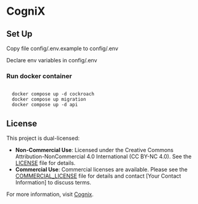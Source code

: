 # CogniX




## Set Up 
Copy file config/.env.example to config/.env

Declare env variables in config/.env
  

### Run docker container 

```azure

  docker compose up -d cockroach
  docker compose up migration     
  docker compose up -d api 
```



## License

This project is dual-licensed:

- **Non-Commercial Use**: Licensed under the Creative Commons Attribution-NonCommercial 4.0 International (CC BY-NC 4.0). See the [LICENSE](license) file for details.
- **Commercial Use**: Commercial licenses are available. Please see the [COMMERCIAL_LICENSE](license) file for details and contact [Your Contact Information] to discuss terms.

For more information, visit [Cognix](https://www.cognix.ch).